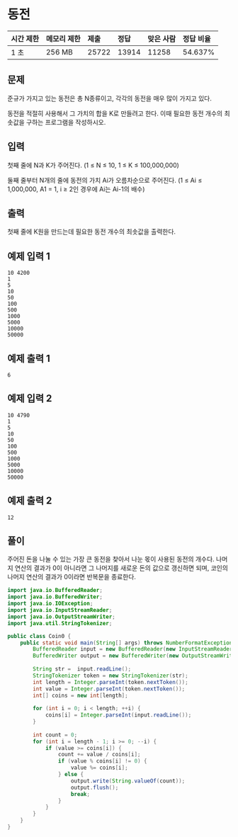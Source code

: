 # 동전

| 시간 제한 | 메모리 제한 | 제출  | 정답  | 맞은 사람 | 정답 비율 |
| :-------- | :---------- | :---- | :---- | :-------- | :-------- |
| 1 초      | 256 MB      | 25722 | 13914 | 11258     | 54.637%   |

## 문제

준규가 가지고 있는 동전은 총 N종류이고, 각각의 동전을 매우 많이 가지고 있다.

동전을 적절히 사용해서 그 가치의 합을 K로 만들려고 한다. 이때 필요한 동전 개수의 최솟값을 구하는 프로그램을 작성하시오.

## 입력

첫째 줄에 N과 K가 주어진다. (1 ≤ N ≤ 10, 1 ≤ K ≤ 100,000,000)

둘째 줄부터 N개의 줄에 동전의 가치 Ai가 오름차순으로 주어진다. (1 ≤ Ai ≤ 1,000,000, A1 = 1, i ≥ 2인 경우에 Ai는 Ai-1의 배수)

## 출력

첫째 줄에 K원을 만드는데 필요한 동전 개수의 최솟값을 출력한다.

## 예제 입력 1

```
10 4200
1
5
10
50
100
500
1000
5000
10000
50000
```

## 예제 출력 1

```
6
```

## 예제 입력 2

```
10 4790
1
5
10
50
100
500
1000
5000
10000
50000
```

## 예제 출력 2

```
12
```



## 풀이

주어진 돈을 나눌 수 있는 가장 큰 동전을 찾아서 나눈 몫이 사용된 동전의 개수다. 나머지 연산의 결과가 0이 아니라면 그 나머지를 새로운 돈의 값으로 갱신하면 되며, 코인의 나머지 연산의 결과가 0이라면 반복문을 종료한다.

```java
import java.io.BufferedReader;
import java.io.BufferedWriter;
import java.io.IOException;
import java.io.InputStreamReader;
import java.io.OutputStreamWriter;
import java.util.StringTokenizer;

public class Coin0 {
	public static void main(String[] args) throws NumberFormatException, IOException {
		BufferedReader input = new BufferedReader(new InputStreamReader(System.in));
		BufferedWriter output = new BufferedWriter(new OutputStreamWriter(System.out));
		
		String str =  input.readLine();
		StringTokenizer token = new StringTokenizer(str);
		int length = Integer.parseInt(token.nextToken());
		int value = Integer.parseInt(token.nextToken());		
		int[] coins = new int[length];
		
		for (int i = 0; i < length; ++i) {
			coins[i] = Integer.parseInt(input.readLine());
		}
		
		int count = 0;
		for (int i = length - 1; i >= 0; --i) {
			if (value >= coins[i]) {
				count += value / coins[i];
				if (value % coins[i] != 0) {					
					value %= coins[i];
				} else {
					output.write(String.valueOf(count));
					output.flush();
					break;
				}				
			}
		}
	}
}
```

